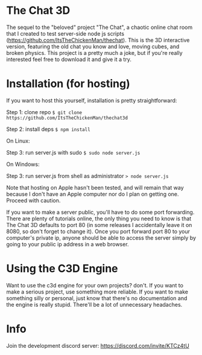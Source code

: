 # The Chat 3D
The sequel to the "beloved" project "The Chat", a chaotic online chat room that I created to test server-side node js scripts (https://github.com/ItsTheChickenMan/thechat).  This is the 3D interactive version, featuring the old chat you know and love, moving cubes, and broken physics.  This project is a pretty much a joke, but if you're really interested feel free to download it and give it a try.

# Installation (for hosting)
If you want to host this yourself, installation is pretty straightforward:

Step 1: clone repo    `$ git clone https://github.com/ItsTheChickenMan/thechat3d`

Step 2: install deps  `$ npm install`

On Linux:

Step 3: run server.js with sudo `$ sudo node server.js`

On Windows:

Step 3: run server.js from shell as administrator `> node server.js`

Note that hosting on Apple hasn't been tested, and will remain that way because I don't have an Apple computer nor do I plan on getting one.  Proceed with caution.

If you want to make a server public, you'll have to do some port forwarding.  There are plenty of tutorials online, the only thing you need to know is that The Chat 3D defaults to port 80 (in some releases I accidentally leave it on 8080, so don't forget to change it).  Once you port forward port 80 to your computer's private ip, anyone should be able to access the server simply by going to your public ip address in a web browser.

# Using the C3D Engine
Want to use the c3d engine for your own projects?  don't.  If you want to make a serious project, use something more reliable.  If you want to make something silly or personal, just know that there's no documentation and the engine is really stupid.  There'll be a lot of unnecessary headaches.

# Info
Join the development discord server: https://discord.com/invite/KTCz4tU
